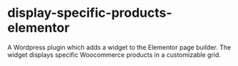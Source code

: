 # display-specific-products-elementor
A Wordpress plugin which adds a widget to the Elementor page builder. The widget displays specific Woocommerce products in a customizable grid.
